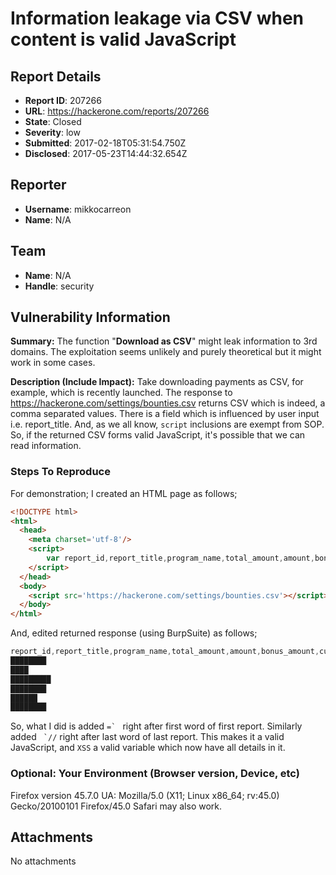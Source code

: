 # Information leakage via CSV when content is valid JavaScript

## Report Details
- **Report ID**: 207266
- **URL**: https://hackerone.com/reports/207266
- **State**: Closed
- **Severity**: low
- **Submitted**: 2017-02-18T05:31:54.750Z
- **Disclosed**: 2017-05-23T14:44:32.654Z

## Reporter
- **Username**: mikkocarreon
- **Name**: N/A

## Team
- **Name**: N/A
- **Handle**: security

## Vulnerability Information
**Summary:**
The function "**Download as CSV**" might leak information to 3rd domains. The exploitation seems unlikely and purely theoretical but it might work in some cases. 

**Description (Include Impact):**
Take downloading payments as CSV, for example, which is recently launched. The response to 
https://hackerone.com/settings/bounties.csv
returns CSV which is indeed, a comma separated values. There is a field which is influenced by user input i.e. report_title.
And, as we all know, `script` inclusions are exempt from SOP. So, if the returned CSV forms valid JavaScript, it's possible that we can read information.

### Steps To Reproduce
For demonstration;
I created an HTML page as follows;
```html
<!DOCTYPE html>
<html>
  <head>
    <meta charset='utf-8'/>
    <script>
        var report_id,report_title,program_name,total_amount,amount,bonus_amount,currency,awarded_at,status;
    </script>
  </head>
  <body>
    <script src='https://hackerone.com/settings/bounties.csv'></script>
  </body>
</html>
```

And, edited returned response (using BurpSuite) as follows;
```JavaScript
report_id,report_title,program_name,total_amount,amount,bonus_amount,currency,awarded_at,status
████████
████
█████████
████████
██████
████████
```

So, what I did is added ```=` ```  right after first word of first report. Similarly added ``` `//``` right after last word of last report.
This makes it a valid JavaScript, and `XSS` a valid variable which now have all details in it. 

### Optional: Your Environment (Browser version, Device, etc)
Firefox version 45.7.0
UA:  Mozilla/5.0 (X11; Linux x86_64; rv:45.0) Gecko/20100101 Firefox/45.0
Safari may also work.


## Attachments
No attachments
